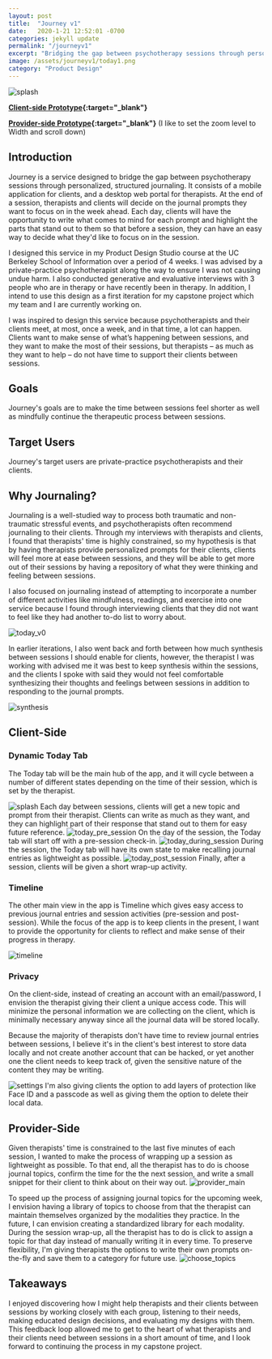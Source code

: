 ```yaml
---
layout: post
title:  "Journey v1"
date:   2020-1-21 12:52:01 -0700
categories: jekyll update
permalink: "/journeyv1"
excerpt: "Bridging the gap between psychotherapy sessions through personalized, structured journaling"
image: /assets/journeyv1/today1.png
category: "Product Design"
---
```


<img src="/assets/journeyv1/today1.png" alt="splash" />

**[Client-side Prototype](https://www.figma.com/proto/FT1TJLTnzBh0TGV3i5iv6G/v1?node-id=42%3A0&scaling=scale-down){:target="_blank"}**

**[Provider-side Prototype](https://www.figma.com/proto/NUaTPF3WvQXSl8i8PjeVxS/v1?scaling=min-zoom&node-id=1%3A2){:target="_blank"}** (I like to set the zoom level to Width and scroll down)

## Introduction
Journey is a service designed to bridge the gap between psychotherapy sessions through personalized, structured journaling. It consists of a mobile application for clients, and a desktop web portal for therapists. At the end of a session, therapists and clients will decide on the journal prompts they want to focus on in the week ahead. Each day, clients will have the opportunity to write what comes to mind for each prompt and highlight the parts that stand out to them so that before a session, they can have an easy way to decide what they'd like to focus on in the session.

I designed this service in my Product Design Studio course at the UC Berkeley School of Information over a period of 4 weeks. I was advised by a private-practice psychotherapist along the way to ensure I was not causing undue harm. I also conducted generative and evaluative interviews with 3 people who are in therapy or have recently been in therapy. In addition, I intend to use this design as a first iteration for my capstone project which my team and I are currently working on.

I was inspired to design this service because psychotherapists and their clients meet, at most, once a week, and in that time, a lot can happen. Clients want to make sense of what’s happening between sessions, and they want to make the most of their sessions, but therapists – as much as they want to help – do not have time to support their clients between sessions.

## Goals
Journey's goals are to make the time between sessions feel shorter as well as mindfully continue the therapeutic process between sessions.

## Target Users
Journey's target users are private-practice psychotherapists and their clients.

## Why Journaling?
Journaling is a well-studied way to process both traumatic and non-traumatic stressful events, and psychotherapists often recommend journaling to their clients. Through my interviews with therapists and clients, I found that therapists' time is highly constrained, so my hypothesis is that by having therapists provide personalized prompts for their clients, clients will feel more at ease between sessions, and they will be able to get more out of their sessions by having a repository of what they were thinking and feeling between sessions.

I also focused on journaling instead of attempting to incorporate a number of different activities like mindfulness, readings, and exercise into one service because I found through interviewing clients that they did not want to feel like they had another to-do list to worry about.

<img src="/assets/journeyv1/today_v0.png" alt="today_v0" />

In earlier iterations, I also went back and forth between how much synthesis between sessions I should enable for clients, however, the therapist I was working with advised me it was best to keep synthesis within the sessions, and the clients I spoke with said they would not feel comfortable synthesizing their thoughts and feelings between sessions in addition to responding to the journal prompts.

<img src="/assets/journeyv1/synthesis.png" alt="synthesis" />

## Client-Side
### Dynamic Today Tab
The Today tab will be the main hub of the app, and it will cycle between a number of different states depending on the time of their session, which is set by the therapist.

<img src="/assets/journeyv1/today1.png" alt="splash" />
Each day between sessions, clients will get a new topic and prompt from their therapist. Clients can write as much as they want, and they can highlight part of their response that stand out to them for easy future reference.

<img src="/assets/journeyv1/today_pre_session.png" alt="today_pre_session" />
On the day of the session, the Today tab will start off with a pre-session check-in.

<img src="/assets/journeyv1/today_during_session.png" alt="today_during_session" />
During the session, the Today tab will have its own state to make recalling journal entries as lightweight as possible.

<img src="/assets/journeyv1/today_post_session.png" alt="today_post_session" />
Finally, after a session, clients will be given a short wrap-up activity.

### Timeline
The other main view in the app is Timeline which gives easy access to previous journal entries and session activities (pre-session and post-session). While the focus of the app is to keep clients in the present, I want to provide the opportunity for clients to reflect and make sense of their progress in therapy.

<img src="/assets/journeyv1/timeline.png" alt="timeline" />

### Privacy
On the client-side, instead of creating an account with an email/password, I envision the therapist giving their client a unique access code. This will minimize the personal information we are collecting on the client, which is minimally necessary anyway since all the journal data will be stored locally.

Because the majority of therapists don't have time to review journal entries between sessions, I believe it's in the client's best interest to store data locally and not create another account that can be hacked, or yet another one the client needs to keep track of, given the sensitive nature of the content they may be writing.

<img src="/assets/journeyv1/settings.png" alt="settings" />
I'm also giving clients the option to add layers of protection like Face ID and a passcode as well as giving them the option to delete their local data.

## Provider-Side
Given therapists' time is constrained to the last five minutes of each session, I wanted to make the process of wrapping up a session as lightweight as possible. To that end, all the therapist has to do is choose journal topics, confirm the time for the the next session, and write a small snippet for their client to think about on their way out.
<img src="/assets/journeyv1/provider_main800.png" alt="provider_main" />

To speed up the process of assigning journal topics for the upcoming week, I envision having a library of topics to choose from that the therapist can maintain themselves organized by the modalities they practice. In the future, I can envision creating a standardized library for each modality. During the session wrap-up, all the therapist has to do is click to assign a topic for that day instead of manually writing it in every time. To preserve flexibility, I'm giving therapists the options to write their own prompts on-the-fly and save them to a category for future use.
<img src="/assets/journeyv1/choose_topics800.png" alt="choose_topics" />

## Takeaways
I enjoyed discovering how I might help therapists and their clients between sessions by working closely with each group, listening to their needs, making educated design decisions, and evaluating my designs with them. This feedback loop allowed me to get to the heart of what therapists and their clients need between sessions in a short amount of time, and I look forward to continuing the process in my capstone project. 
